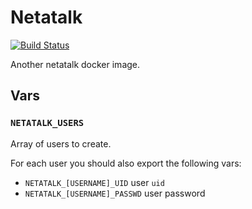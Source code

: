 # Netatalk

[![Build Status](https://travis-ci.org/loliee/docker-netatalk.svg?branch=master)](https://travis-ci.org/loliee/docker-netatalk)

Another netatalk docker image.

## Vars

### `NETATALK_USERS`

Array of users to create.

For each user you should also export the following vars:

- `NETATALK_[USERNAME]_UID` user `uid`
- `NETATALK_[USERNAME]_PASSWD` user password
